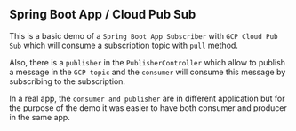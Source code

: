 ## Spring Boot App / Cloud Pub Sub

This is a basic demo of a `Spring Boot App Subscriber` with `GCP Cloud Pub Sub` which will consume a subscription topic with `pull` method.

Also, there is a `publisher` in the `PublisherController` which allow to publish a message in the `GCP topic` and the `consumer` will consume this message by subscribing to the subscription.

In a real app, the `consumer and publisher` are in different application but for the purpose of the demo it was easier to have both consumer and producer in the same app.
